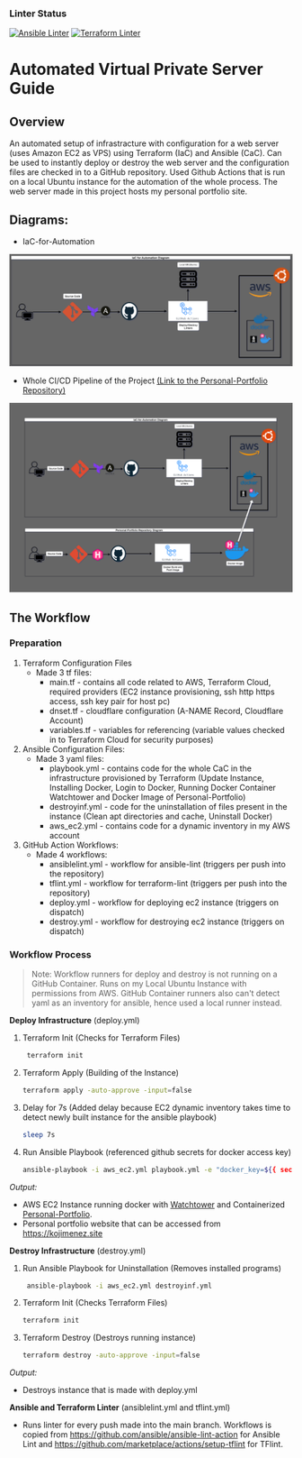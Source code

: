### Linter Status
[![Ansible Linter](https://github.com/KevJimenez/IaC-for-Automation/actions/workflows/ansiblelint.yml/badge.svg)](https://github.com/KevJimenez/IaC-for-Automation/actions/workflows/ansiblelint.yml)
[![Terraform Linter](https://github.com/KevJimenez/IaC-for-Automation/actions/workflows/tflint.yml/badge.svg)](https://github.com/KevJimenez/IaC-for-Automation/actions/workflows/tflint.yml)


# Automated Virtual Private Server Guide
## Overview
An automated setup of infrastracture with configuration for a web server (uses Amazon EC2 as VPS) using Terraform (IaC) and Ansible (CaC). Can be used to instantly deploy or destroy the web server and the configuration files are checked in to a GitHub repository. Used Github Actions that is run on a local Ubuntu instance for the automation of the whole process. The web server made in this project hosts my personal portfolio site.

## Diagrams:
- IaC-for-Automation

![iac](/images/iac.png)

- Whole CI/CD Pipeline of the Project [(Link to the Personal-Portfolio Repository)](https://github.com/KevJimenez/Hugo-Static)

![whole](/images/whole.png)

## The Workflow

### Preparation

1. Terraform Configuration Files
   - Made 3 tf files:
     - main.tf - contains all code related to AWS, Terraform Cloud, required providers (EC2 instance provisioning, ssh http https access, ssh key pair for host pc)
     - dnset.tf - cloudflare configuration (A-NAME Record, Cloudflare Account)
     - variables.tf - variables for referencing (variable values checked in to Terraform Cloud for security purposes)
2. Ansible Configuration Files:
   - Made 3 yaml files:
     - playbook.yml - contains code for the whole CaC in the infrastructure provisioned by Terraform (Update Instance, Installing Docker, Login to Docker, Running Docker Container Watchtower and Docker Image of Personal-Portfolio)
     - destroyinf.yml - code for the uninstallation of files present in the instance (Clean apt directories and cache, Uninstall Docker)
     - aws_ec2.yml - contains code for a dynamic inventory in my AWS account
3. GitHub Action Workflows:
   - Made 4 workflows:
     - ansiblelint.yml - workflow for ansible-lint (triggers per push into the repository)
     - tflint.yml - workflow for terraform-lint (triggers per push into the repository)
     - deploy.yml - workflow for deploying ec2 instance (triggers on dispatch)
     - destroy.yml - workflow for destroying ec2 instance (triggers on dispatch)


### Workflow Process
> Note: Workflow runners for deploy and destroy is not running on a GitHub Container. Runs on my Local Ubuntu Instance with permissions from AWS. GitHub Container runners also can't detect yaml as an inventory for ansible, hence used a local runner instead.

**Deploy Infrastructure** (deploy.yml)
   1. Terraform Init (Checks for Terraform Files)
      ```bash
       terraform init
      ```
   2. Terraform Apply (Building of the Instance)
      ```bash
      terraform apply -auto-approve -input=false
      ```
   3. Delay for 7s (Added delay because EC2 dynamic inventory takes time to detect newly built instance for the ansible playbook)
      ```bash
      sleep 7s
      ```
   4. Run Ansible Playbook (referenced github secrets for docker access key)
      ```bash
      ansible-playbook -i aws_ec2.yml playbook.yml -e "docker_key=${{ secrets.DOCKER_KEY }}"
      ```
*Output:*
- AWS EC2 Instance running docker with [Watchtower](https://github.com/containrrr/watchtower) and Containerized [Personal-Portfolio](https://github.com/KevJimenez/Personal-Portfolio).
- Personal portfolio website that can be accessed from https://kojimenez.site

**Destroy Infrastructure** (destroy.yml)
   1. Run Ansible Playbook for Uninstallation (Removes installed programs)
      ```bash
       ansible-playbook -i aws_ec2.yml destroyinf.yml
      ```
   2. Terraform Init (Checks Terraform Files)
      ```bash
      terraform init
      ```
   3. Terraform Destroy (Destroys running instance)
      ```bash
      terraform destroy -auto-approve -input=false
      ```
*Output:*
- Destroys instance that is made with deploy.yml


**Ansible and Terraform Linter** (ansiblelint.yml and tflint.yml)
  - Runs linter for every push made into the main branch. Workflows is copied from https://github.com/ansible/ansible-lint-action for Ansible Lint and https://github.com/marketplace/actions/setup-tflint for TFlint.
 
    



